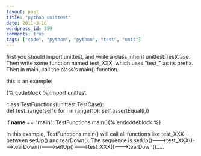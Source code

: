 ```yaml
---
layout: post
title: "python unittest"
date: 2011-3-16
wordpress_id: 359
comments: true
tags: ["code", "python", "python", "test", "unit"]
---
```

<meta name="_edit_last" content="1" />
<meta name="_su_rich_snippet_type" content="none" />
<meta name="_su_title" content="python, unittest, unit,test" />
<meta name="views" content="338" />
first you should import unittest, and write a class inherit unittest.TestCase. Then write some function named test_XXX, which uses "test_" as its prefix. Then in main, call the class's main() function.

this is an example:


{% codeblock %}import unittest

class TestFunctions(unittest.TestCase):    
    def test_range(self):
       for i in range(10):
          self.assertEqual(i,i)

if __name__ == "__main__":
    TestFunctions.main(){% endcodeblock %}

<div id="_mcePaste">In this example, TestFunctions.main() will call all functions like test_XXX between setUp() and tearDown(). The sequence is setUp()---&gt;test_XXX()---&gt;tearDown()---&gt;setUp()---&gt;test_XXX()---&gt;tearDown().....</div>
